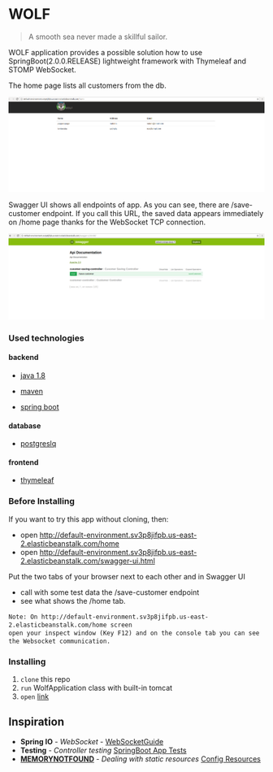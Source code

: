 # WOLF

> A smooth sea never made a skillful sailor.


WOLF application provides a possible solution how to use SpringBoot(2.0.0.RELEASE) lightweight 
framework with Thymeleaf and STOMP WebSocket.

The home page lists all customers from the db.

![Home](/resources/home.png)

Swagger UI shows all endpoints of app. As you can see, there are /save-customer endpoint. 
If you call this URL, the saved data appears immediately on /home page thanks for the WebSocket TCP connection.

![Swagger UI](/resources/swagger-ui.png)


### Used technologies

#### backend

- [java 1.8](http://www.oracle.com/technetwork/java/javase/downloads/jdk8-downloads-2133151.html)

- [maven](https://maven.apache.org/install.html)

- [spring boot](https://spring.io/)

#### database

- [postgreslq](https://www.postgresql.org/)

#### frontend

- [thymeleaf](https://www.thymeleaf.org/)


### Before Installing

If you want to try this app without cloning, then:

- open http://default-environment.sv3p8jifpb.us-east-2.elasticbeanstalk.com/home
- open http://default-environment.sv3p8jifpb.us-east-2.elasticbeanstalk.com/swagger-ui.html

Put the two tabs of your browser next to each other and in Swagger UI 
- call with some test data the /save-customer endpoint
- see what shows the /home tab.

```
Note: On http://default-environment.sv3p8jifpb.us-east-2.elasticbeanstalk.com/home screen
open your inspect window (Key F12) and on the console tab you can see the Websocket communication.

```

### Installing

1. `clone` this repo
2. `run` WolfApplication class with built-in tomcat 
3. `open` [link](https://localhost:8080/home) 

## Inspiration

* **Spring IO** - *WebSocket* - [WebSocketGuide](https://spring.io/guides/gs/messaging-stomp-websocket/)
* **Testing** - *Controller testing* [SpringBoot App Tests](https://spring.io/guides/gs/testing-web/)
* **[MEMORYNOTFOUND](https://memorynotfound.com/)** - *Dealing with static resources* [Config Resources](https://memorynotfound.com/adding-static-resources-css-javascript-images-thymeleaf/)
